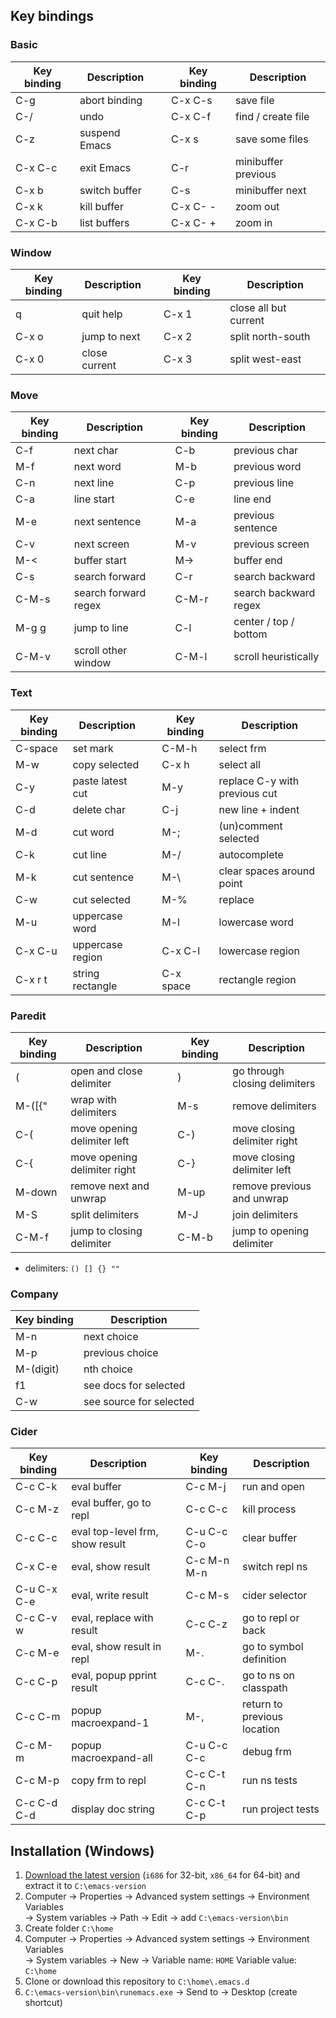 ## Key bindings
### Basic
Key binding | Description |    | Key binding | Description
----------- | ----------- | -- | ----------- | -----------
C-g     | abort binding || C-x C-s  | save file
C-/     | undo          || C-x C-f  | find / create file
C-z     | suspend Emacs || C-x s    | save some files
C-x C-c | exit Emacs    || C-r      | minibuffer previous
C-x b   | switch buffer || C-s      | minibuffer next
C-x k   | kill buffer   || C-x C- - | zoom out
C-x C-b | list buffers  || C-x C- + | zoom in
### Window
Key binding | Description |    | Key binding | Description
----------- | ----------- | -- | ----------- | -----------
q     | quit help     || C-x 1 | close all but current
C-x o | jump to next  || C-x 2 | split north-south
C-x 0 | close current || C-x 3 | split west-east
### Move
Key binding | Description |    | Key binding | Description
----------- | ----------- | -- | ----------- | -----------
C-f   | next char            || C-b   | previous char
M-f   | next word            || M-b   | previous word
C-n   | next line            || C-p   | previous line
C-a   | line start           || C-e   | line end
M-e   | next sentence        || M-a   | previous sentence
C-v   | next screen          || M-v   | previous screen
M-<   | buffer start         || M->   | buffer end
C-s   | search forward       || C-r   | search backward
C-M-s | search forward regex || C-M-r | search backward regex
M-g g | jump to line         || C-l   | center / top / bottom
C-M-v | scroll other window  || C-M-l | scroll heuristically
### Text
Key binding | Description |    | Key binding | Description
----------- | ----------- | -- | ----------- | -----------
C-space | set mark         || C-M-h     | select frm
M-w     | copy selected    || C-x h     | select all
C-y     | paste latest cut || M-y       | replace C-y with previous cut
C-d     | delete char      || C-j       | new line + indent
M-d     | cut word         || M-;       | (un)comment selected
C-k     | cut line         || M-/       | autocomplete
M-k     | cut sentence     || M-\       | clear spaces around point
C-w     | cut selected     || M-%       | replace
M-u     | uppercase word   || M-l       | lowercase word
C-x C-u | uppercase region || C-x C-l   | lowercase region
C-x r t | string rectangle || C-x space | rectangle region
### Paredit
Key binding | Description |    | Key binding | Description
----------- | ----------- | -- | ----------- | -----------
(      | open and close delimiter     || )     | go through closing delimiters
M-([{" | wrap with delimiters         || M-s   | remove delimiters
C-(    | move opening delimiter left  || C-)   | move closing delimiter right
C-{    | move opening delimiter right || C-}   | move closing delimiter left
M-down | remove next and unwrap       || M-up  | remove previous and unwrap
M-S    | split delimiters             || M-J   | join delimiters
C-M-f  | jump to closing delimiter    || C-M-b | jump to opening delimiter
- delimiters: `() [] {} ""`
### Company
Key binding | Description
----------- | -----------
M-n       | next choice
M-p       | previous choice
M-(digit) | nth choice
f1        | see docs for selected
C-w       | see source for selected
### Cider
Key binding | Description |    | Key binding | Description
----------- | ----------- | -- | ----------- | -----------
C-c C-k     | eval buffer                     || C-c M-j     | run and open
C-c M-z     | eval buffer, go to repl         || C-c C-c     | kill process
C-c C-c     | eval top-level frm, show result || C-u C-c C-o | clear buffer
C-x C-e     | eval, show result               || C-c M-n M-n | switch repl ns
C-u C-x C-e | eval, write result              || C-c M-s     | cider selector
C-c C-v w   | eval, replace with result       || C-c C-z     | go to repl or back
C-c M-e     | eval, show result in repl       || M-.         | go to symbol definition
C-c C-p     | eval, popup pprint result       || C-c C-.     | go to ns on classpath
C-c C-m     | popup macroexpand-1             || M-,         | return to previous location
C-c M-m     | popup macroexpand-all           || C-u C-c C-c | debug frm
C-c M-p     | copy frm to repl                || C-c C-t C-n | run ns tests
C-c C-d C-d | display doc string              || C-c C-t C-p | run project tests
## Installation (Windows)
1. [Download the latest version](http://ftp.gnu.org/gnu/emacs/windows/) (`i686` for 32-bit, `x86_64` for 64-bit) and extract it to `C:\emacs-version`
2. Computer -> Properties -> Advanced system settings -> Environment Variables  
   -> System variables -> Path -> Edit -> add `C:\emacs-version\bin`
3. Create folder `C:\home`
4. Computer -> Properties -> Advanced system settings -> Environment Variables  
   -> System variables -> New -> Variable name: `HOME` Variable value: `C:\home`
5. Clone or download this repository to `C:\home\.emacs.d`
6. `C:\emacs-version\bin\runemacs.exe` -> Send to -> Desktop (create shortcut)